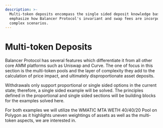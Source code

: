 ```yaml
---
description: >-
  Multi-token deposits encompass the single sided deposit knowledge base and
  emphasize how Balancer Protocol's invariant and swap fees are incorporated in
  complex scenarios.
---
```


# Multi-token Deposits

Balancer Protocol has several features which differentiate it from all other core AMM platforms such as Uniswap and Curve. The one of focus in this section is the multi-token pools and the layer of complexity they add to the calculation of price impact, and ultimately disproportionate asset deposits.

Withdrawals only support proportional or single sided options in the current state; therefore, a single sided example will be solved. The principles defined in the proportional and single sided sections will be building blocks for the examples solved here.

For both examples we will utilize the WMATIC MTA WETH 40/40/20 Pool on Polygon as it highlights uneven weightings of assets as well as the multi-token aspects, we are interested in.
